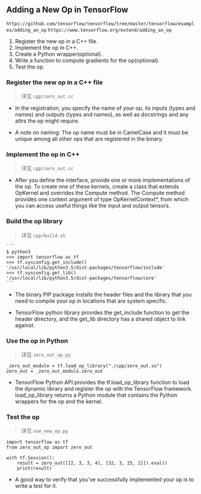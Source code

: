 ## Adding a New Op in TensorFlow
`https://github.com/tensorflow/tensorflow/tree/master/tensorflow/examples/adding_an_op`
`https://www.tensorflow.org/extend/adding_an_op`

1. Register the new op in a C++ file.
2. Implement the op in C++.
3. Create a Python wrapper(optional).
4. Write a function to compute gradients for the op(optional).
5. Test the op.


### Register the new op in a C++ file
> 详见 `cpp/zero_out.cc`

* In the registration, you specify the name of your op, 
its inputs (types and names) and outputs (types and 
names), as well as docstrings and any attrs the op might require.

* A note on naming: The op name must be in CamelCase and it must 
be unique among all other ops that are registered in the binary.


### Implement the op in C++
> 详见 `cpp/zero_out.cc`
 
* After you define the interface, provide one or more implementations 
of the op. To create one of these kernels, create a class that extends 
OpKernel and overrides the Compute method. The Compute method provides 
one context argument of type OpKernelContext*, from which you can access 
useful things like the input and output tensors.


### Build the op library
> 详见 `cpp/build.sh`

    ```
    $ python3
    >>> import tensorflow as tf
    >>> tf.sysconfig.get_include()
    '/usr/local/lib/python3.5/dist-packages/tensorflow/include'
    >>> tf.sysconfig.get_lib()
    '/usr/local/lib/python3.5/dist-packages/tensorflow/core'
    ```
 
* The binary PIP package installs the header files and the library 
that you need to compile your op in locations that are system specific.   

* TensorFlow python library provides the get_include function to get the 
header directory, and the get_lib directory has a shared object to link against.


### Use the op in Python
> 详见 `zero_out_op.py`

```
_zero_out_module = tf.load_op_library("./cpp/zero_out.so")
zero_out = _zero_out_module.zero_out
```

* TensorFlow Python API provides the tf.load_op_library function to load the 
dynamic library and register the op with the TensorFlow framework. 
load_op_library returns a Python module that contains the Python wrappers for the op and the kernel. 


### Test the op
> 详见 `use_new_op.py`

```
import tensorflow as tf
from zero_out_op import zero_out

with tf.Session():
    result = zero_out([[2, 3, 3, 4], [32, 3, 25, 2]]).eval()
    print(result)
```

* A good way to verify that you've successfully implemented your op 
is to write a test for it. 



